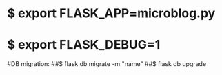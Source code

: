 # $ export FLASK_APP=microblog.py
# $ export FLASK_DEBUG=1
#DB migration: 
##$ flask db migrate -m "name"
##$ flask db upgrade